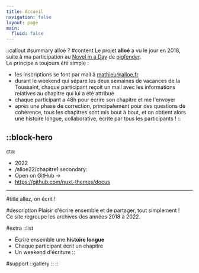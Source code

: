 ```yaml
---
title: Accueil
navigation: false
layout: page
main:
  fluid: false
---
```



::callout
#summary
alloé ?
#content
Le projet **alloé** a vu le jour en 2018, suite à ma participation au [Novel in a Day](https://novelinaday.com/) de [pigfender](http://www.pigfender.com/).  
Le principe a toujours été simple :
- les inscriptions se font par mail à [mathieu@alloe.fr](mailto:mathieu@alloe.fr)
- durant le weekend qui sépare les deux semaines de vacances de la Toussaint, chaque participant reçoit un mail avec les informations relatives au chapitre qui lui a été attribué
- chaque participant a 48h pour écrire son chapitre et me l'envoyer
- après une phase de correction, principalement pour des questions de cohérence, tous les chapitres sont mis bout à bout, et on obtient alors une histoire longue, collaborative, écrite par tous les participants !
::

::block-hero
---
cta:
  - 2022
  - /alloe22/chapitre1
secondary:
  - Open on GitHub →
  - https://github.com/nuxt-themes/docus
---

#title
allez, on écrit !

#description
Plaisir d'écrire ensemble et de partager, tout simplement !  
Ce site regroupe les archives des années 2018 à 2022.

#extra
  ::list
  - Écrire ensemble une **histoire longue**
  - Chaque participant écrit un chapitre
  - Un weekend d'écriture
  ::

#support
  ::gallery
  ::
::

